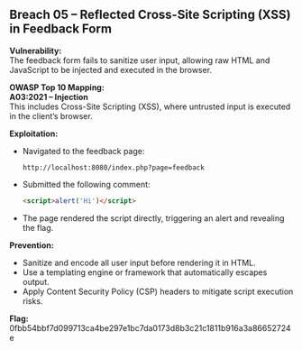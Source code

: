 ## Breach 05 – Reflected Cross-Site Scripting (XSS) in Feedback Form

**Vulnerability:**  
The feedback form fails to sanitize user input, allowing raw HTML and JavaScript to be injected and executed in the browser.

**OWASP Top 10 Mapping:**  
**A03:2021 – Injection**  
This includes Cross-Site Scripting (XSS), where untrusted input is executed in the client’s browser.

**Exploitation:**  
- Navigated to the feedback page:
  ```
  http://localhost:8080/index.php?page=feedback
  ```
- Submitted the following comment:
  ```html
  <script>alert('Hi')</script>
  ```
- The page rendered the script directly, triggering an alert and revealing the flag.

**Prevention:**  
- Sanitize and encode all user input before rendering it in HTML.
- Use a templating engine or framework that automatically escapes output.
- Apply Content Security Policy (CSP) headers to mitigate script execution risks.

**Flag:**  
0fbb54bbf7d099713ca4be297e1bc7da0173d8b3c21c1811b916a3a86652724e